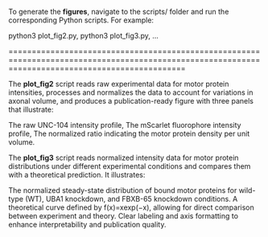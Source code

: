 To generate the **figures**, navigate to the scripts/ folder and run the corresponding Python scripts. For example:

python3 plot_fig2.py,
python3 plot_fig3.py, ...

==================================================================================================================================================

The **plot_fig2** script reads raw experimental data for motor protein intensities, processes and normalizes the data to account for variations in axonal volume, and produces a publication-ready figure with three panels that illustrate:

The raw UNC-104 intensity profile,
The mScarlet fluorophore intensity profile,
The normalized ratio indicating the motor protein density per unit volume.

The **plot_fig3** script reads normalized intensity data for motor protein distributions under different experimental conditions and compares them with a theoretical prediction. It illustrates:

The normalized steady-state distribution of bound motor proteins for wild-type (WT), UBA1 knockdown, and FBXB-65 knockdown conditions.
A theoretical curve defined by f(x)=xexp(−x), allowing for direct comparison between experiment and theory.
Clear labeling and axis formatting to enhance interpretability and publication quality.
